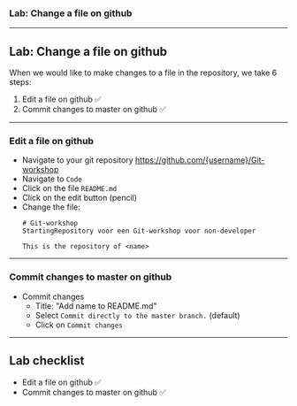 ### Lab: Change a file on github

<!-- .slide: class="is-lab" -->

---

## Lab: Change a file on github

When we would like to make changes to a file in the repository, we take 6 steps: 

1. Edit a file on github ✅
2. Commit changes to master on github ✅

---

### Edit a file on github

- Navigate to your git repository https://github.com/{username}/Git-workshop
- Navigate to `Code` 
- Click on the file `README.md`
- Click on the edit button (pencil)
- Change the file:
    ```
    # Git-workshop
    StartingRepository voor een Git-workshop voor non-developer

    This is the repository of <name>
    ```

---
 
### Commit changes to master on github

- Commit changes
  - Title: "Add name to README.md"
  - Select `Commit directly to the master branch.` (default)
  - Click on `Commit changes`

---

## Lab checklist

- Edit a file on github ✅
- Commit changes to master on github ✅